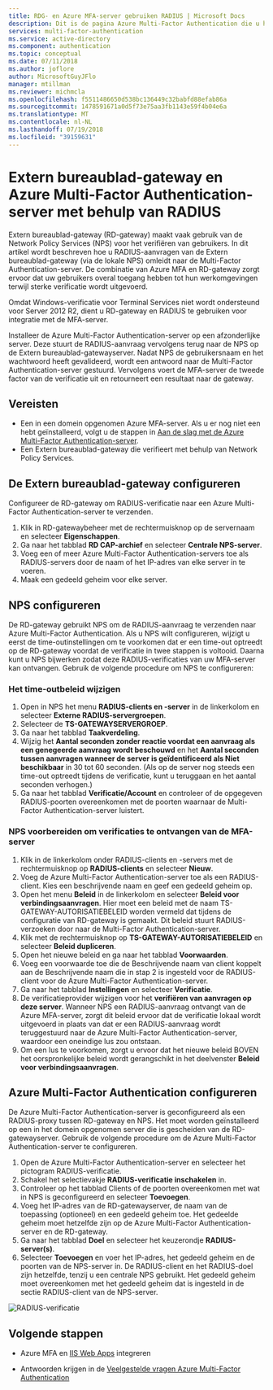 ```yaml
---
title: RDG- en Azure MFA-server gebruiken RADIUS | Microsoft Docs
description: Dit is de pagina Azure Multi-Factor Authentication die u helpt bij het implementeren van RD-gateway (Extern bureaublad) en Azure Multi-Factor Authentication-server met RADIUS.
services: multi-factor-authentication
ms.service: active-directory
ms.component: authentication
ms.topic: conceptual
ms.date: 07/11/2018
ms.author: joflore
author: MicrosoftGuyJFlo
manager: mtillman
ms.reviewer: michmcla
ms.openlocfilehash: f5511486650d538bc136449c32babfd88efab86a
ms.sourcegitcommit: 1478591671a0d5f73e75aa3fb1143e59f4b04e6a
ms.translationtype: MT
ms.contentlocale: nl-NL
ms.lasthandoff: 07/19/2018
ms.locfileid: "39159631"
---
```

# <a name="remote-desktop-gateway-and-azure-multi-factor-authentication-server-using-radius"></a>Extern bureaublad-gateway en Azure Multi-Factor Authentication-server met behulp van RADIUS

Extern bureaublad-gateway (RD-gateway) maakt vaak gebruik van de Network Policy Services (NPS) voor het verifiëren van gebruikers. In dit artikel wordt beschreven hoe u RADIUS-aanvragen van de Extern bureaublad-gateway (via de lokale NPS) omleidt naar de Multi-Factor Authentication-server. De combinatie van Azure MFA en RD-gateway zorgt ervoor dat uw gebruikers overal toegang hebben tot hun werkomgevingen terwijl sterke verificatie wordt uitgevoerd. 

Omdat Windows-verificatie voor Terminal Services niet wordt ondersteund voor Server 2012 R2, dient u RD-gateway en RADIUS te gebruiken voor integratie met de MFA-server. 

Installeer de Azure Multi-Factor Authentication-server op een afzonderlijke server. Deze stuurt de RADIUS-aanvraag vervolgens terug naar de NPS op de Extern bureaublad-gatewayserver. Nadat NPS de gebruikersnaam en het wachtwoord heeft gevalideerd, wordt een antwoord naar de Multi-Factor Authentication-server gestuurd. Vervolgens voert de MFA-server de tweede factor van de verificatie uit en retourneert een resultaat naar de gateway.

## <a name="prerequisites"></a>Vereisten

- Een in een domein opgenomen Azure MFA-server. Als u er nog niet een hebt geïnstalleerd, volgt u de stappen in [Aan de slag met de Azure Multi-Factor Authentication-server](howto-mfaserver-deploy.md).
- Een Extern bureaublad-gateway die verifieert met behulp van Network Policy Services.

## <a name="configure-the-remote-desktop-gateway"></a>De Extern bureaublad-gateway configureren
Configureer de RD-gateway om RADIUS-verificatie naar een Azure Multi-Factor Authentication-server te verzenden. 

1. Klik in RD-gatewaybeheer met de rechtermuisknop op de servernaam en selecteer **Eigenschappen**.
2. Ga naar het tabblad **RD CAP-archief** en selecteer **Centrale NPS-server**. 
3. Voeg een of meer Azure Multi-Factor Authentication-servers toe als RADIUS-servers door de naam of het IP-adres van elke server in te voeren. 
4. Maak een gedeeld geheim voor elke server.

## <a name="configure-nps"></a>NPS configureren
De RD-gateway gebruikt NPS om de RADIUS-aanvraag te verzenden naar Azure Multi-Factor Authentication. Als u NPS wilt configureren, wijzigt u eerst de time-outinstellingen om te voorkomen dat er een time-out optreedt op de RD-gateway voordat de verificatie in twee stappen is voltooid. Daarna kunt u NPS bijwerken zodat deze RADIUS-verificaties van uw MFA-server kan ontvangen. Gebruik de volgende procedure om NPS te configureren:

### <a name="modify-the-timeout-policy"></a>Het time-outbeleid wijzigen

1. Open in NPS het menu **RADIUS-clients en -server** in de linkerkolom en selecteer **Externe RADIUS-servergroepen**. 
2. Selecteer de **TS-GATEWAYSERVERGROEP**. 
3. Ga naar het tabblad **Taakverdeling**. 
4. Wijzig het **Aantal seconden zonder reactie voordat een aanvraag als een genegeerde aanvraag wordt beschouwd** en het **Aantal seconden tussen aanvragen wanneer de server is geïdentificeerd als Niet beschikbaar** in 30 tot 60 seconden. (Als op de server nog steeds een time-out optreedt tijdens de verificatie, kunt u teruggaan en het aantal seconden verhogen.)
5. Ga naar het tabblad **Verificatie/Account** en controleer of de opgegeven RADIUS-poorten overeenkomen met de poorten waarnaar de Multi-Factor Authentication-server luistert.

### <a name="prepare-nps-to-receive-authentications-from-the-mfa-server"></a>NPS voorbereiden om verificaties te ontvangen van de MFA-server

1. Klik in de linkerkolom onder RADIUS-clients en -servers met de rechtermuisknop op **RADIUS-clients** en selecteer **Nieuw**.
2. Voeg de Azure Multi-Factor Authentication-server toe als een RADIUS-client. Kies een beschrijvende naam en geef een gedeeld geheim op.
3. Open het menu **Beleid** in de linkerkolom en selecteer **Beleid voor verbindingsaanvragen**. Hier moet een beleid met de naam TS-GATEWAY-AUTORISATIEBELEID worden vermeld dat tijdens de configuratie van RD-gateway is gemaakt. Dit beleid stuurt RADIUS-verzoeken door naar de Multi-Factor Authentication-server.
4. Klik met de rechtermuisknop op **TS-GATEWAY-AUTORISATIEBELEID** en selecteer **Beleid dupliceren**. 
5. Open het nieuwe beleid en ga naar het tabblad **Voorwaarden**.
6. Voeg een voorwaarde toe die de Beschrijvende naam van client koppelt aan de Beschrijvende naam die in stap 2 is ingesteld voor de RADIUS-client voor de Azure Multi-Factor Authentication-server. 
7. Ga naar het tabblad **Instellingen** en selecteer **Verificatie**.
8. De verificatieprovider wijzigen voor het **verifiëren van aanvragen op deze server**. Wanneer NPS een RADIUS-aanvraag ontvangt van de Azure MFA-server, zorgt dit beleid ervoor dat de verificatie lokaal wordt uitgevoerd in plaats van dat er een RADIUS-aanvraag wordt teruggestuurd naar de Azure Multi-Factor Authentication-server, waardoor een oneindige lus zou ontstaan. 
9. Om een lus te voorkomen, zorgt u ervoor dat het nieuwe beleid BOVEN het oorspronkelijke beleid wordt gerangschikt in het deelvenster **Beleid voor verbindingsaanvragen**.

## <a name="configure-azure-multi-factor-authentication"></a>Azure Multi-Factor Authentication configureren

De Azure Multi-Factor Authentication-server is geconfigureerd als een RADIUS-proxy tussen RD-gateway en NPS.  Het moet worden geïnstalleerd op een in het domein opgenomen server die is gescheiden van de RD-gatewayserver. Gebruik de volgende procedure om de Azure Multi-Factor Authentication-server te configureren.

1. Open de Azure Multi-Factor Authentication-server en selecteer het pictogram RADIUS-verificatie. 
2. Schakel het selectievakje **RADIUS-verificatie inschakelen** in.
3. Controleer op het tabblad Clients of de poorten overeenkomen met wat in NPS is geconfigureerd en selecteer **Toevoegen**.
4. Voeg het IP-adres van de RD-gatewayserver, de naam van de toepassing (optioneel) en een gedeeld geheim toe. Het gedeelde geheim moet hetzelfde zijn op de Azure Multi-Factor Authentication-server en de RD-gateway.
3. Ga naar het tabblad **Doel** en selecteer het keuzerondje **RADIUS-server(s)**.
4. Selecteer **Toevoegen** en voer het IP-adres, het gedeeld geheim en de poorten van de NPS-server in. De RADIUS-client en het RADIUS-doel zijn hetzelfde, tenzij u een centrale NPS gebruikt. Het gedeeld geheim moet overeenkomen met het gedeeld geheim dat is ingesteld in de sectie RADIUS-client van de NPS-server.

![RADIUS-verificatie](./media/howto-mfaserver-nps-rdg/radius.png)

## <a name="next-steps"></a>Volgende stappen

- Azure MFA en [IIS Web Apps](howto-mfaserver-iis.md) integreren

- Antwoorden krijgen in de [Veelgestelde vragen Azure Multi-Factor Authentication](multi-factor-authentication-faq.md)
